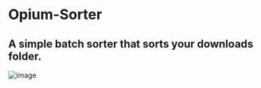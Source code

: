 # Opium-Sorter
## A simple batch sorter that sorts your downloads folder.

![image](https://github.com/user-attachments/assets/6bc6f5b3-7658-47b9-bcf6-56d5c6615b9f)

